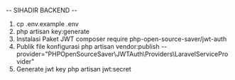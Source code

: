 -- SIHADIR BACKEND --
1. cp .env.example .env
2. php artisan key:generate
3. Instalasi Paket JWT
    composer require php-open-source-saver/jwt-auth
4. Publik file konfigurasi 
    php artisan vendor:publish --provider="PHPOpenSourceSaver\JWTAuth\Providers\LaravelServiceProvider"
5. Generate jwt key
    php artisan jwt:secret

